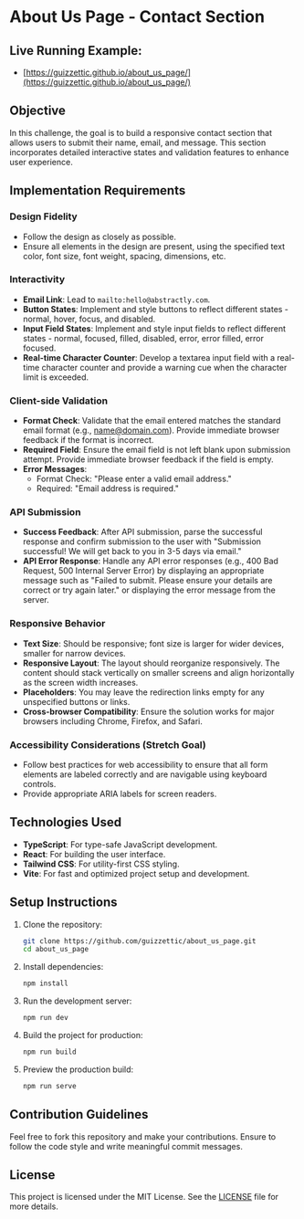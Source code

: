 # About Us Page - Contact Section

## Live Running Example:
- [https://guizzettic.github.io/about_us_page/](https://guizzettic.github.io/about_us_page/)

## Objective
In this challenge, the goal is to build a responsive contact section that allows users to submit their name, email, and message. This section incorporates detailed interactive states and validation features to enhance user experience.

## Implementation Requirements

### Design Fidelity
- Follow the design as closely as possible.
- Ensure all elements in the design are present, using the specified text color, font size, font weight, spacing, dimensions, etc.

### Interactivity
- **Email Link**: Lead to `mailto:hello@abstractly.com`.
- **Button States**: Implement and style buttons to reflect different states - normal, hover, focus, and disabled.
- **Input Field States**: Implement and style input fields to reflect different states - normal, focused, filled, disabled, error, error filled, error focused.
- **Real-time Character Counter**: Develop a textarea input field with a real-time character counter and provide a warning cue when the character limit is exceeded.

### Client-side Validation
- **Format Check**: Validate that the email entered matches the standard email format (e.g., name@domain.com). Provide immediate browser feedback if the format is incorrect.
- **Required Field**: Ensure the email field is not left blank upon submission attempt. Provide immediate browser feedback if the field is empty.
- **Error Messages**:
  - Format Check: "Please enter a valid email address."
  - Required: "Email address is required."

### API Submission
- **Success Feedback**: After API submission, parse the successful response and confirm submission to the user with "Submission successful! We will get back to you in 3-5 days via email."
- **API Error Response**: Handle any API error responses (e.g., 400 Bad Request, 500 Internal Server Error) by displaying an appropriate message such as "Failed to submit. Please ensure your details are correct or try again later." or displaying the error message from the server.

### Responsive Behavior
- **Text Size**: Should be responsive; font size is larger for wider devices, smaller for narrow devices.
- **Responsive Layout**: The layout should reorganize responsively. The content should stack vertically on smaller screens and align horizontally as the screen width increases.
- **Placeholders**: You may leave the redirection links empty for any unspecified buttons or links.
- **Cross-browser Compatibility**: Ensure the solution works for major browsers including Chrome, Firefox, and Safari.

### Accessibility Considerations (Stretch Goal)
- Follow best practices for web accessibility to ensure that all form elements are labeled correctly and are navigable using keyboard controls.
- Provide appropriate ARIA labels for screen readers.

## Technologies Used
- **TypeScript**: For type-safe JavaScript development.
- **React**: For building the user interface.
- **Tailwind CSS**: For utility-first CSS styling.
- **Vite**: For fast and optimized project setup and development.

## Setup Instructions
1. Clone the repository:
    ```bash
    git clone https://github.com/guizzettic/about_us_page.git
    cd about_us_page
    ```

2. Install dependencies:
    ```bash
    npm install
    ```

3. Run the development server:
    ```bash
    npm run dev
    ```

4. Build the project for production:
    ```bash
    npm run build
    ```

5. Preview the production build:
    ```bash
    npm run serve
    ```

## Contribution Guidelines
Feel free to fork this repository and make your contributions. Ensure to follow the code style and write meaningful commit messages.

## License
This project is licensed under the MIT License. See the [LICENSE](LICENSE) file for more details.

